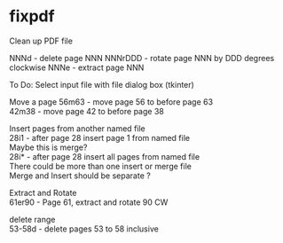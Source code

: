 # fixpdf
Clean up PDF file

NNNd - delete page NNN
NNNrDDD - rotate page NNN by DDD degrees clockwise
NNNe - extract page NNN

To Do:
Select input file with file dialog box (tkinter)  

Move a page
56m63 - move page 56 to before page 63  
42m38 - move page 42 to before page 38  

Insert pages from another named file  
28i1 - after page 28 insert page 1 from named file  
Maybe this is merge?  
28i* - after page 28 insert all pages from named file  
There could be more than one insert or merge file  
Merge and Insert should be separate ?  

Extract and Rotate  
61er90 - Page 61, extract and rotate 90 CW  

delete range  
53-58d - delete pages 53 to 58 inclusive  


